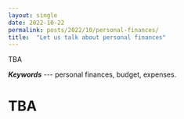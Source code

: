 ```yaml
---
layout: single
date: 2022-10-22
permalink: posts/2022/10/personal-finances/
title:  "Let us talk about personal finances"
---
```


TBA

***Keywords*** --- personal finances, budget, expenses.

TBA
============================================

